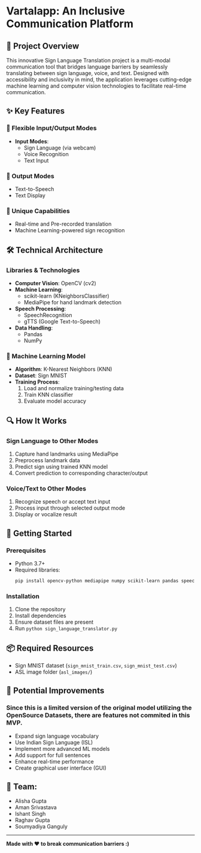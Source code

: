 # Vartalapp: An Inclusive Communication Platform

## 🌈 Project Overview

This innovative Sign Language Translation project is a multi-modal communication tool that bridges language barriers by seamlessly translating between sign language, voice, and text. Designed with accessibility and inclusivity in mind, the application leverages cutting-edge machine learning and computer vision technologies to facilitate real-time communication.

## ✨ Key Features

### 🔄 Flexible Input/Output Modes
- **Input Modes**:
  - Sign Language (via webcam)
  - Voice Recognition
  - Text Input

### 🎯 Output Modes
- Text-to-Speech
- Text Display

### 🚀 Unique Capabilities
- Real-time and Pre-recorded translation
- Machine Learning-powered sign recognition

## 🛠 Technical Architecture

### Libraries & Technologies
- **Computer Vision**: OpenCV (cv2)
- **Machine Learning**: 
  - scikit-learn (KNeighborsClassifier)
  - MediaPipe for hand landmark detection
- **Speech Processing**:
  - SpeechRecognition
  - gTTS (Google Text-to-Speech)
- **Data Handling**: 
  - Pandas
  - NumPy

### 🧠 Machine Learning Model
- **Algorithm**: K-Nearest Neighbors (KNN)
- **Dataset**: Sign MNIST
- **Training Process**:
  1. Load and normalize training/testing data
  2. Train KNN classifier
  3. Evaluate model accuracy

## 🔍 How It Works

### Sign Language to Other Modes
1. Capture hand landmarks using MediaPipe
2. Preprocess landmark data
3. Predict sign using trained KNN model
4. Convert prediction to corresponding character/output

### Voice/Text to Other Modes
1. Recognize speech or accept text input
2. Process input through selected output mode
3. Display or vocalize result

## 🚦 Getting Started

### Prerequisites
- Python 3.7+
- Required libraries:
  ```bash
  pip install opencv-python mediapipe numpy scikit-learn pandas speechrecognition gtts pyaudio
  ```

### Installation
1. Clone the repository
2. Install dependencies
3. Ensure dataset files are present
4. Run `python sign_language_translator.py`

## 📦 Required Resources
- Sign MNIST dataset (`sign_mnist_train.csv`, `sign_mnist_test.csv`)
- ASL image folder (`asl_images/`)

## 🌟 Potential Improvements
### Since this is a limited version of the original model utilizing the OpenSource Datasets, there are features not commited in this MVP.
- Expand sign language vocabulary
- Use Indian Sign Language (ISL)
- Implement more advanced ML models
- Add support for full sentences
- Enhance real-time performance
- Create graphical user interface (GUI)


## 🙏 Team:
- Alisha Gupta
- Aman Srivastava
- Ishant Singh
- Raghav Gupta
- Soumyadiya Ganguly
---

**Made with ❤️ to break communication barriers :)**